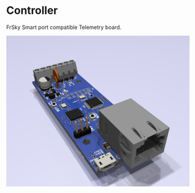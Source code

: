 # Controller
<p>FrSky Smart port compatible Telemetry board.</p>
<img src=https://github.com/findersee/RP2040-MQTT-Controller/blob/main/Electronics/Controller/Board.png?raw=true height=400>